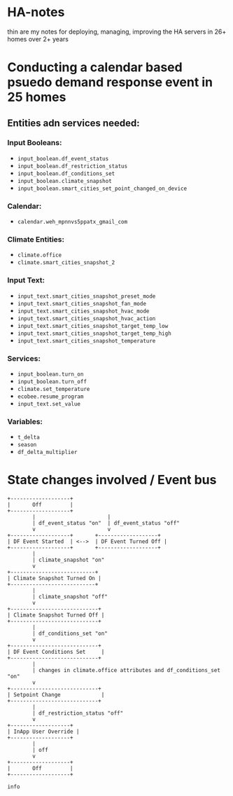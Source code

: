 # HA-notes
thin are my notes for deploying, managing, improving the HA servers in 26+ homes over 2+ years 


# Conducting a calendar based psuedo demand response event in 25 homes

## Entities adn services needed: 
### Input Booleans:
- `input_boolean.df_event_status`
- `input_boolean.df_restriction_status`
- `input_boolean.df_conditions_set`
- `input_boolean.climate_snapshot`
- `input_boolean.smart_cities_set_point_changed_on_device`

### Calendar:
- `calendar.weh_mpnnvs5ppatx_gmail_com`

### Climate Entities:
- `climate.office`
- `climate.smart_cities_snapshot_2`

### Input Text:
- `input_text.smart_cities_snapshot_preset_mode`
- `input_text.smart_cities_snapshot_fan_mode`
- `input_text.smart_cities_snapshot_hvac_mode`
- `input_text.smart_cities_snapshot_hvac_action`
- `input_text.smart_cities_snapshot_target_temp_low`
- `input_text.smart_cities_snapshot_target_temp_high`
- `input_text.smart_cities_snapshot_temperature`

### Services:
- `input_boolean.turn_on`
- `input_boolean.turn_off`
- `climate.set_temperature`
- `ecobee.resume_program`
- `input_text.set_value`

### Variables:
- `t_delta`
- `season`
- `df_delta_multiplier`


# State changes involved / Event bus
```
+-------------------+
|       Off         |
+-------------------+
        |                       | 
        | df_event_status "on"  | df_event_status "off"
        v                       v
+-------------------+       +-------------------+
| DF Event Started  | <-->  | DF Event Turned Off |
+-------------------+       +-------------------+
        |
        | climate_snapshot "on"
        v
+---------------------------+
| Climate Snapshot Turned On |
+---------------------------+
        |
        | climate_snapshot "off"
        v
+----------------------------+
| Climate Snapshot Turned Off |
+----------------------------+
        |
        | df_conditions_set "on"
        v
+----------------------------+
| DF Event Conditions Set     |
+----------------------------+
        |
        | changes in climate.office attributes and df_conditions_set "on"
        v
+----------------------------+
| Setpoint Change             |
+----------------------------+
        |
        | df_restriction_status "off"
        v
+-------------------+
| InApp User Override |
+-------------------+
        |
        | off
        v
+-------------------+
|       Off         |
+-------------------+
```

```mermaid
info
```
